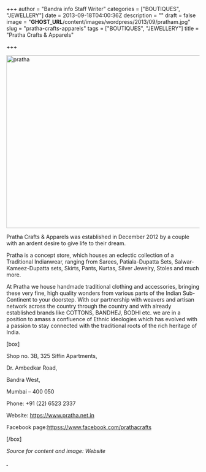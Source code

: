 +++
author = "Bandra info Staff Writer"
categories = ["BOUTIQUES", "JEWELLERY"]
date = 2013-09-18T04:00:36Z
description = ""
draft = false
image = "__GHOST_URL__/content/images/wordpress/2013/09/pratham.jpg"
slug = "pratha-crafts-apparels"
tags = ["BOUTIQUES", "JEWELLERY"]
title = "Pratha Crafts & Apparels"

+++


<p><a href="https://i1.wp.com/bandra.info/wp-content/uploads/2013/09/pratham.jpg?ssl=1"><img loading="lazy" class="size-full wp-image-4126 aligncenter" alt="pratha" src="https://i1.wp.com/bandra.info/wp-content/uploads/2013/09/pratham.jpg?resize=600%2C451&#038;ssl=1" width="600" height="451" srcset="https://i1.wp.com/bandra.info/wp-content/uploads/2013/09/pratham.jpg?w=600&amp;ssl=1 600w, https://i1.wp.com/bandra.info/wp-content/uploads/2013/09/pratham.jpg?resize=300%2C225&amp;ssl=1 300w" sizes="(max-width: 600px) 100vw, 600px" data-recalc-dims="1" /></a></p>
<p>Pratha Crafts &amp; Apparels was established in December 2012 by a couple with an ardent desire to give life to their dream.</p>
<p>Pratha is a concept store, which houses an eclectic collection of a Traditional Indianwear, ranging from Sarees, Patiala-Dupatta Sets, Salwar-Kameez-Dupatta sets, Skirts, Pants, Kurtas, Silver Jewelry, Stoles and much more.</p>
<p>At Pratha we house handmade traditional clothing and accessories, bringing these very fine, high quality wonders from various parts of the Indian Sub- Continent to your doorstep. With our partnership with weavers and artisan network across the country through the country and with already established brands like COTTONS, BANDHEJ, BODHI etc. we are in a position to amass a confluence of Ethnic ideologies which has evolved with a passion to stay connected with the traditional roots of the rich heritage of India.</p>
<p>[box]</p>
<p>Shop no. 3B, 325 Siffin Apartments,</p>
<p>Dr. Ambedkar Road,</p>
<p>Bandra West,</p>
<p>Mumbai &#8211; 400 050</p>
<p>Phone: +91 (22) 6523 2337</p>
<p>Website: <a href="https://www.pratha.net.in">https://www.pratha.net.in</a></p>
<p>Facebook page:<a href="httpss://www.facebook.com/prathacrafts">httpss://www.facebook.com/prathacrafts</a></p>
<p>[/box]</p>
<p><i>Source for content and image: Website</i></p>
<p><a href="httpss://www.facebook.com/prathacrafts"> </a></p>



